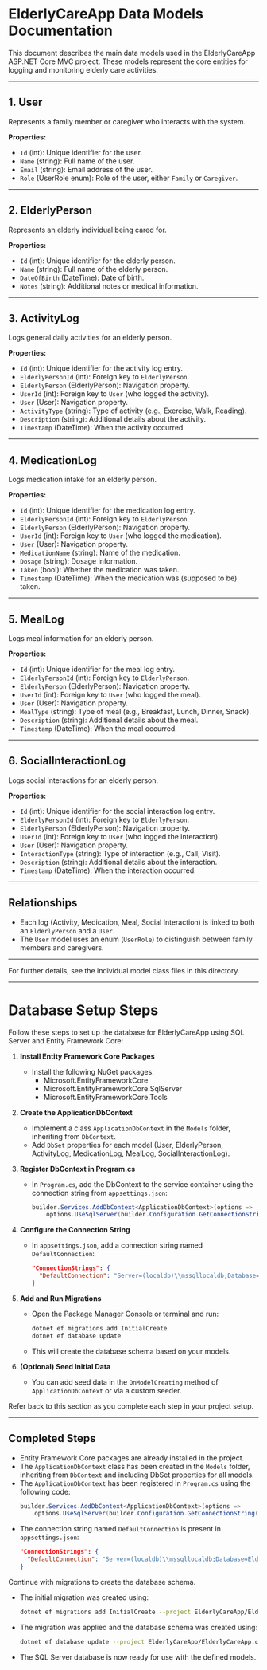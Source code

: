 # ElderlyCareApp Data Models Documentation

This document describes the main data models used in the ElderlyCareApp ASP.NET Core MVC project. These models represent the core entities for logging and monitoring elderly care activities.

---

## 1. User
Represents a family member or caregiver who interacts with the system.

**Properties:**
- `Id` (int): Unique identifier for the user.
- `Name` (string): Full name of the user.
- `Email` (string): Email address of the user.
- `Role` (UserRole enum): Role of the user, either `Family` or `Caregiver`.

---

## 2. ElderlyPerson
Represents an elderly individual being cared for.

**Properties:**
- `Id` (int): Unique identifier for the elderly person.
- `Name` (string): Full name of the elderly person.
- `DateOfBirth` (DateTime): Date of birth.
- `Notes` (string): Additional notes or medical information.

---

## 3. ActivityLog
Logs general daily activities for an elderly person.

**Properties:**
- `Id` (int): Unique identifier for the activity log entry.
- `ElderlyPersonId` (int): Foreign key to `ElderlyPerson`.
- `ElderlyPerson` (ElderlyPerson): Navigation property.
- `UserId` (int): Foreign key to `User` (who logged the activity).
- `User` (User): Navigation property.
- `ActivityType` (string): Type of activity (e.g., Exercise, Walk, Reading).
- `Description` (string): Additional details about the activity.
- `Timestamp` (DateTime): When the activity occurred.

---

## 4. MedicationLog
Logs medication intake for an elderly person.

**Properties:**
- `Id` (int): Unique identifier for the medication log entry.
- `ElderlyPersonId` (int): Foreign key to `ElderlyPerson`.
- `ElderlyPerson` (ElderlyPerson): Navigation property.
- `UserId` (int): Foreign key to `User` (who logged the medication).
- `User` (User): Navigation property.
- `MedicationName` (string): Name of the medication.
- `Dosage` (string): Dosage information.
- `Taken` (bool): Whether the medication was taken.
- `Timestamp` (DateTime): When the medication was (supposed to be) taken.

---

## 5. MealLog
Logs meal information for an elderly person.

**Properties:**
- `Id` (int): Unique identifier for the meal log entry.
- `ElderlyPersonId` (int): Foreign key to `ElderlyPerson`.
- `ElderlyPerson` (ElderlyPerson): Navigation property.
- `UserId` (int): Foreign key to `User` (who logged the meal).
- `User` (User): Navigation property.
- `MealType` (string): Type of meal (e.g., Breakfast, Lunch, Dinner, Snack).
- `Description` (string): Additional details about the meal.
- `Timestamp` (DateTime): When the meal occurred.

---

## 6. SocialInteractionLog
Logs social interactions for an elderly person.

**Properties:**
- `Id` (int): Unique identifier for the social interaction log entry.
- `ElderlyPersonId` (int): Foreign key to `ElderlyPerson`.
- `ElderlyPerson` (ElderlyPerson): Navigation property.
- `UserId` (int): Foreign key to `User` (who logged the interaction).
- `User` (User): Navigation property.
- `InteractionType` (string): Type of interaction (e.g., Call, Visit).
- `Description` (string): Additional details about the interaction.
- `Timestamp` (DateTime): When the interaction occurred.

---

## Relationships
- Each log (Activity, Medication, Meal, Social Interaction) is linked to both an `ElderlyPerson` and a `User`.
- The `User` model uses an enum (`UserRole`) to distinguish between family members and caregivers.

---

For further details, see the individual model class files in this directory. 

---

# Database Setup Steps

Follow these steps to set up the database for ElderlyCareApp using SQL Server and Entity Framework Core:

1. **Install Entity Framework Core Packages**
   - Install the following NuGet packages:
     - Microsoft.EntityFrameworkCore
     - Microsoft.EntityFrameworkCore.SqlServer
     - Microsoft.EntityFrameworkCore.Tools

2. **Create the ApplicationDbContext**
   - Implement a class `ApplicationDbContext` in the `Models` folder, inheriting from `DbContext`.
   - Add `DbSet` properties for each model (User, ElderlyPerson, ActivityLog, MedicationLog, MealLog, SocialInteractionLog).

3. **Register DbContext in Program.cs**
   - In `Program.cs`, add the DbContext to the service container using the connection string from `appsettings.json`:
     ```csharp
     builder.Services.AddDbContext<ApplicationDbContext>(options =>
         options.UseSqlServer(builder.Configuration.GetConnectionString("DefaultConnection")));
     ```

4. **Configure the Connection String**
   - In `appsettings.json`, add a connection string named `DefaultConnection`:
     ```json
     "ConnectionStrings": {
       "DefaultConnection": "Server=(localdb)\\mssqllocaldb;Database=ElderlyCareDb;Trusted_Connection=True;MultipleActiveResultSets=true"
     }
     ```

5. **Add and Run Migrations**
   - Open the Package Manager Console or terminal and run:
     ```sh
     dotnet ef migrations add InitialCreate
     dotnet ef database update
     ```
   - This will create the database schema based on your models.

6. **(Optional) Seed Initial Data**
   - You can add seed data in the `OnModelCreating` method of `ApplicationDbContext` or via a custom seeder.

Refer back to this section as you complete each step in your project setup. 

---

## Completed Steps

- Entity Framework Core packages are already installed in the project.
- The `ApplicationDbContext` class has been created in the `Models` folder, inheriting from `DbContext` and including DbSet properties for all models.
- The `ApplicationDbContext` has been registered in `Program.cs` using the following code:
  ```csharp
  builder.Services.AddDbContext<ApplicationDbContext>(options =>
      options.UseSqlServer(builder.Configuration.GetConnectionString("DefaultConnection")));
  ```
- The connection string named `DefaultConnection` is present in `appsettings.json`:
  ```json
  "ConnectionStrings": {
    "DefaultConnection": "Server=(localdb)\\mssqllocaldb;Database=ElderlyCareDb;Trusted_Connection=True;MultipleActiveResultSets=true"
  }
  ```

Continue with migrations to create the database schema. 

- The initial migration was created using:
  ```sh
  dotnet ef migrations add InitialCreate --project ElderlyCareApp/ElderlyCareApp.csproj
  ```
- The migration was applied and the database schema was created using:
  ```sh
  dotnet ef database update --project ElderlyCareApp/ElderlyCareApp.csproj
  ```
- The SQL Server database is now ready for use with the defined models. 